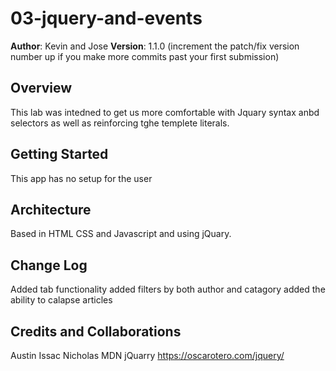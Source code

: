 # 03-jquery-and-events

**Author**: Kevin and Jose
**Version**: 1.1.0 (increment the patch/fix version number up if you make more commits past your first submission)

## Overview
This lab was intedned to get us more comfortable with Jquary syntax anbd selectors as well as reinforcing tghe templete literals. 

## Getting Started
This app has no setup for the user

## Architecture
Based in HTML CSS and Javascript and using jQuary. 

## Change Log
Added tab functionality
added filters by both author and catagory
added the ability to calapse articles

## Credits and Collaborations
Austin
Issac
Nicholas
MDN
jQuarry
https://oscarotero.com/jquery/